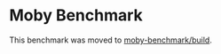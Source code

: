 # Moby Benchmark

This benchmark was moved to [moby-benchmark/build](https://github.com/moby-benchmark/build).
